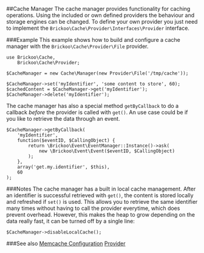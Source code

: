 ##Cache Manager
The cache manager provides functionality for caching operations.
Using the included or own defined providers the behaviour and storage engines can be changed.
To define your own provider you just need to implement the `Brickoo\Cache\Provider\Interfaces\Provider` interface.


###Example
This example shows how to build and configure a cache manager with the `Brickoo\Cache\Provider\File` provider.

    use Brickoo\Cache,
        Brickoo\Cache\Provider;

    $CacheManager = new Cache\Manager(new Provider\File('/tmp/cache'));

    $CacheManager->set('myIdentifier', 'some content to store', 60);
    $cachedContent = $CacheManager->get('myIdentifier');
    $CacheManager->delete('myIdentifier');

The cache manager has also a special method `getByCallback` to do a callback *before* the provider is called with `get()`. An use case could be if you like to retrieve the data through an event.

    $CacheManager->getByCallback(
        'myIdentifier',
        function($eventID, $CallingObject) {
            return \Brickoo\Event\EventManager::Instance()->ask(
                new \Brickoo\Event\Event($eventID, $CallingObject)
            );
        },
        array('get.my.identifier', $this),
        60
    );


###Notes
The cache manager has a built in local cache management. After an identifier is successful retrieved with `get()`, the content is stored locally and refreshed if `set()` is used. This allows you to retrieve the same identifier many times
without having to call the provider everytime, which does prevent overhead.
However, this makes the heap to grow depending on the data really fast, it can be turned off by a single line:

    $CacheManager->disableLocalCache();


###See also
[Memcache Configuration](https://github.com/brickoo/brickoo/tree/master/src/Brickoo/Cache/Config)
[Provider](https://github.com/brickoo/brickoo/tree/master/src/Brickoo/Cache/Provider)